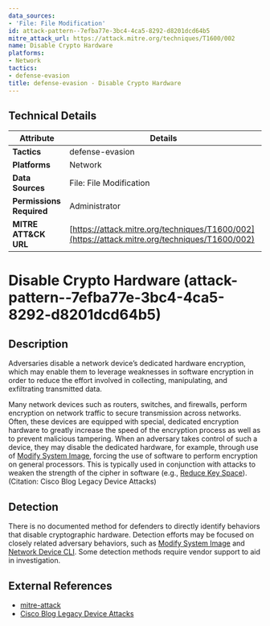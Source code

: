 ```yaml
---
data_sources:
- 'File: File Modification'
id: attack-pattern--7efba77e-3bc4-4ca5-8292-d8201dcd64b5
mitre_attack_url: https://attack.mitre.org/techniques/T1600/002
name: Disable Crypto Hardware
platforms:
- Network
tactics:
- defense-evasion
title: defense-evasion - Disable Crypto Hardware
---
```


## Technical Details

| Attribute | Details |
|-----------|----------|
| **Tactics** | defense-evasion |
| **Platforms** | Network |
| **Data Sources** | File: File Modification |
| **Permissions Required** | Administrator |
| **MITRE ATT&CK URL** | [https://attack.mitre.org/techniques/T1600/002](https://attack.mitre.org/techniques/T1600/002) |

# Disable Crypto Hardware (attack-pattern--7efba77e-3bc4-4ca5-8292-d8201dcd64b5)

## Description
Adversaries disable a network device’s dedicated hardware encryption, which may enable them to leverage weaknesses in software encryption in order to reduce the effort involved in collecting, manipulating, and exfiltrating transmitted data.

Many network devices such as routers, switches, and firewalls, perform encryption on network traffic to secure transmission across networks. Often, these devices are equipped with special, dedicated encryption hardware to greatly increase the speed of the encryption process as well as to prevent malicious tampering. When an adversary takes control of such a device, they may disable the dedicated hardware, for example, through use of [Modify System Image](https://attack.mitre.org/techniques/T1601), forcing the use of software to perform encryption on general processors. This is typically used in conjunction with attacks to weaken the strength of the cipher in software (e.g., [Reduce Key Space](https://attack.mitre.org/techniques/T1600/001)). (Citation: Cisco Blog Legacy Device Attacks)

## Detection
There is no documented method for defenders to directly identify behaviors that disable cryptographic hardware. Detection efforts may be focused on closely related adversary behaviors, such as [Modify System Image](https://attack.mitre.org/techniques/T1601) and [Network Device CLI](https://attack.mitre.org/techniques/T1059/008). Some detection methods require vendor support to aid in investigation.

## External References
- [mitre-attack](https://attack.mitre.org/techniques/T1600/002)
- [Cisco Blog Legacy Device Attacks](https://community.cisco.com/t5/security-blogs/attackers-continue-to-target-legacy-devices/ba-p/4169954)
